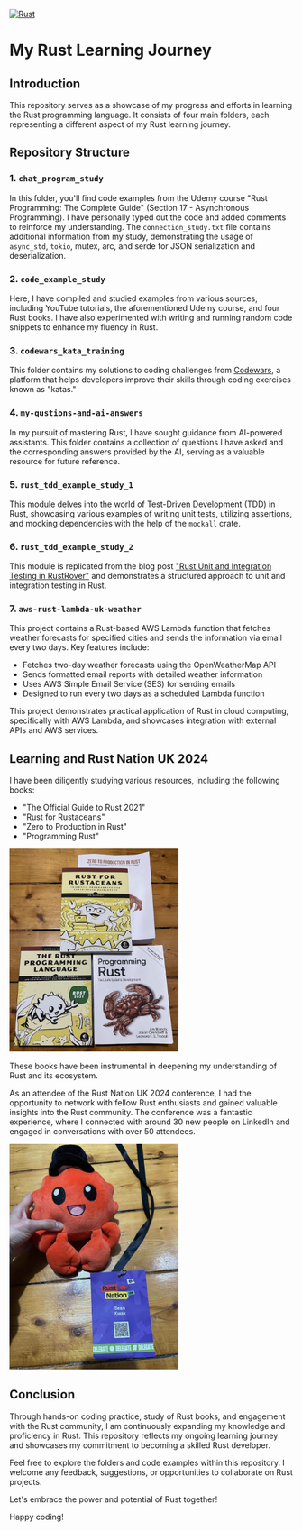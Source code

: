 [![Rust](https://github.com/cosmir17/seank-rust-study-codes/actions/workflows/rust.yml/badge.svg)](https://github.com/cosmir17/seank-rust-study-codes/actions/workflows/rust.yml)

# My Rust Learning Journey

## Introduction

This repository serves as a showcase of my progress and efforts in learning the Rust programming language. It consists of four main folders, each representing a different aspect of my Rust learning journey.

## Repository Structure

### 1. `chat_program_study`

In this folder, you'll find code examples from the Udemy course "Rust Programming: The Complete Guide" (Section 17 - Asynchronous Programming). I have personally typed out the code and added comments to reinforce my understanding. The `connection_study.txt` file contains additional information from my study, demonstrating the usage of `async_std`, `tokio`, mutex, arc, and serde for JSON serialization and deserialization.

### 2. `code_example_study`

Here, I have compiled and studied examples from various sources, including YouTube tutorials, the aforementioned Udemy course, and four Rust books. I have also experimented with writing and running random code snippets to enhance my fluency in Rust.

### 3. `codewars_kata_training`

This folder contains my solutions to coding challenges from [Codewars](https://www.codewars.com/), a platform that helps developers improve their skills through coding exercises known as "katas."

### 4. `my-qustions-and-ai-answers`

In my pursuit of mastering Rust, I have sought guidance from AI-powered assistants. This folder contains a collection of questions I have asked and the corresponding answers provided by the AI, serving as a valuable resource for future reference.

### 5. `rust_tdd_example_study_1`

This module delves into the world of Test-Driven Development (TDD) in Rust, showcasing various examples of writing unit tests, utilizing assertions, and mocking dependencies with the help of the `mockall` crate.

### 6. `rust_tdd_example_study_2`

This module is replicated from the blog post ["Rust Unit and Integration Testing in RustRover"](https://blog.jetbrains.com/rust/2024/04/02/rust-unit-and-integration-testing-in-rustrover) and demonstrates a structured approach to unit and integration testing in Rust.

### 7. `aws-rust-lambda-uk-weather`

This project contains a Rust-based AWS Lambda function that fetches weather forecasts for specified cities and sends the information via email every two days. Key features include:

- Fetches two-day weather forecasts using the OpenWeatherMap API
- Sends formatted email reports with detailed weather information
- Uses AWS Simple Email Service (SES) for sending emails
- Designed to run every two days as a scheduled Lambda function

This project demonstrates practical application of Rust in cloud computing, specifically with AWS Lambda, and showcases integration with external APIs and AWS services.

## Learning and Rust Nation UK 2024

I have been diligently studying various resources, including the following books:

- "The Official Guide to Rust 2021"
- "Rust for Rustaceans"
- "Zero to Production in Rust"
- "Programming Rust"

<img src="github_readme_images/rust_books.jpeg" width='300'>

These books have been instrumental in deepening my understanding of Rust and its ecosystem.

As an attendee of the Rust Nation UK 2024 conference, I had the opportunity to network with fellow Rust enthusiasts and gained valuable insights into the Rust community. The conference was a fantastic experience, where I connected with around 30 new people on LinkedIn and engaged in conversations with over 50 attendees.

<img src="github_readme_images/rust_nation_uk_seank.jpg" width='300'>

## Conclusion

Through hands-on coding practice, study of Rust books, and engagement with the Rust community, I am continuously expanding my knowledge and proficiency in Rust. This repository reflects my ongoing learning journey and showcases my commitment to becoming a skilled Rust developer.

Feel free to explore the folders and code examples within this repository. I welcome any feedback, suggestions, or opportunities to collaborate on Rust projects.

Let's embrace the power and potential of Rust together!

Happy coding!
